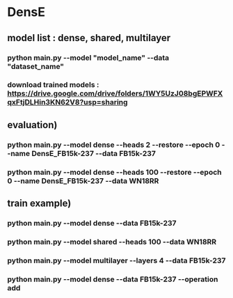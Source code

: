 # DensE

## model list : dense, shared, multilayer

### python main.py --model "model_name" --data "dataset_name"

### download trained models : https://drive.google.com/drive/folders/1WY5UzJ08bgEPWFXqxFtjDLHin3KN62V8?usp=sharing

## evaluation)
### python main.py --model dense --heads 2 --restore --epoch 0 --name DensE_FB15k-237 --data FB15k-237
### python main.py --model dense --heads 100 --restore --epoch 0 --name DensE_FB15k-237 --data WN18RR

## train example)
### python main.py --model dense --data FB15k-237
### python main.py --model shared --heads 100 --data WN18RR
### python main.py --model multilayer --layers 4 --data FB15k-237
### python main.py --model dense --data FB15k-237 --operation add
